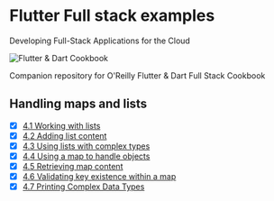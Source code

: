 
# Flutter Full stack examples

Developing Full-Stack Applications for the Cloud

![Flutter & Dart Cookbook](https://github.com/rosera/flutter-and-dart-cookbook/blob/main/images/flutter-dart-cookbook-sml.png "Flutter & Dart Cookbook")

Companion repository for O'Reilly Flutter & Dart Full Stack Cookbook

## Handling maps and lists

- [x] [4.1 Working with lists](https://github.com/rosera/flutter-and-dart-cookbook/blob/main/ch04/ex4-4.md)
- [x] [4.2 Adding list content](https://github.com/rosera/flutter-and-dart-cookbook/blob/main/ch04/ex4-5.md)
- [x] [4.3 Using lists with complex types](https://github.com/rosera/flutter-and-dart-cookbook/blob/main/ch04/ex4-6.md)
- [x] [4.4 Using a map to handle objects](https://github.com/rosera/flutter-and-dart-cookbook/blob/main/ch04/ex4-1.md)
- [x] [4.5 Retrieving map content](https://github.com/rosera/flutter-and-dart-cookbook/blob/main/ch04/ex4-2.md)
- [x] [4.6 Validating key existence within a map](https://github.com/rosera/flutter-and-dart-cookbook/blob/main/ch04/ex4-3.md)
- [x] [4.7 Printing Complex Data Types](https://github.com/rosera/flutter-and-dart-cookbook/blob/main/ch04/ex4-7.md)
